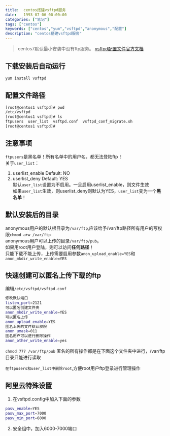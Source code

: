 ```yaml
---
title:  centos搭建vsftpd服务
date:   1993-07-06 00:00:00 
categories: ["笔记"]
tags: ["centos"]
keywords: ["centos","yum","vsftpd","anonymous","配置"]
description: "centos搭建vsftpd服务"
---
```



> centos7默认最小安装中没有ftp服务。  [vsftpd配置文件官方文档](https://security.appspot.com/vsftpd/vsftpd_conf.html)

下载安装后自动运行
---
```bash
yum install vsftpd
```

配置文件路径
---
```bash
[root@centos1 vsftpd]# pwd
/etc/vsftpd
[root@centos1 vsftpd]# ls
ftpusers  user_list  vsftpd.conf  vsftpd_conf_migrate.sh
[root@centos1 vsftpd]#
```

注意事项
---
`ftpusers`是黑名单！所有名单中的用户名，都无法登陆ftp！  
关于`user_list`：  

1. userlist_enable Default: NO
2. userlist_deny   Default: YES  
默认`user_list`设置为不启用。一旦启用userlist_enable，则文件生效   
如果`user_list`生效，则userlist_deny则默认为YES，`user_list`变为一个**黑名单**！

默认安装后的目录
---
anonymous用户的默认根目录为`/var/ftp`,应该给予/var/ftp路径所有用户的写权限`chmod a+w /var/ftp`  
anonymous用户可以上传的目录`/var/ftp/pub`。  
如果用root用户登陆，则可以访问**任何路径**！  
只能下载不能上传，上传需要启用参数`anon_upload_enable=YES`和`anon_mkdir_write_enable=YES`  


快速创建可以匿名上传下载的ftp
---
编辑`/etc/vsftpd/vsftpd.conf`
```bash
修改默认端口
listen_port=2121
可以匿名创建文件夹
anon_mkdir_write_enable=YES
可以匿名上传
anon_upload_enable=YES
匿名上传的文件默认权限
anon_umask=011
匿名用户可以进行删除操作
anon_other_write_enable=yes
```

`chmod 777 /var/ftp/pub`
匿名的所有操作都是在下面这个文件夹中进行，/var/ftp目录只能进行读取

`在ftpusers和user_list中删除root`,方便root用户ftp登录进行管理操作

阿里云特殊设置
---
1. 在vsftpd.config中加入下面的参数
```bash
pasv_enable=YES
pasv_max_port=7000
pasv_min_port=6000
```

2. 安全组中，加入6000-7000端口